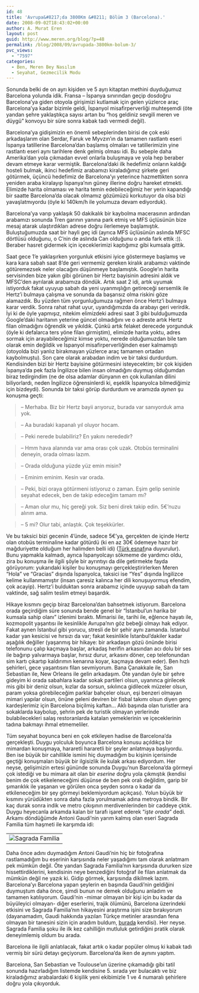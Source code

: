 ```yaml
---
id: 48
title: 'Avrupa&#8217;da 3800Km &#8211; Bölüm 3 (Barcelona).'
date: 2008-09-02T18:43:02+00:00
author: A. Murat Eren
layout: post
guid: http://www.meren.org/blog/?p=48
permalink: /blog/2008/09/avrupada-3800km-bolum-3/
pvc_views:
  - "7597"
categories:
  - Ben, Meren Bey Nasılım
  - Seyahat, Gezmecilik Modu
---
```

Sonunda belki de on ayrı kişiden ve 5 ayrı kitaptan methini duyduğumuz Barcelona yolunda idik. Fransa &#8211; İspanya sınırından geçip dosdoğru Barcelona&#8217;ya giden otoyola girişimizi kutlamak için gelen yüzlerce araç Barcelona&#8217;ya kadar bizimle geldi, İspanyol misafirperverliği muhteşemdi (öte yandan şehre yaklaştıkça sayısı artan bu &#8220;hoş geldiniz sevgili meren ve düygü&#8221; konvoyu bir süre sonra kabak tadı vermedi değil).

Barcelona&#8217;ya gidişimizin en önemli sebeplerinden birisi de çok eski arkadaşlarım olan Serdar, Faruk ve Myvzın&#8217;ın da tamamen rastlantı eseri İspanya tatillerine Barcelona&#8217;dan başlamış olmaları ve tatillerimizin yine rastlantı eseri aynı tarihlere denk gelmiş olması idi. Bu sebeple daha Amerika&#8217;dan yola çıkmadan evvel onlarla buluşmaya ve yola hep beraber devam etmeye karar vermiştik. Barcelona&#8217;daki ilk hedefimiz onların kaldığı hosteli bulmak, ikinci hedefimiz arabamızı kiraladığımız şirkete geri götürmek, üçüncü hedefimiz de Barcelona&#8217;yı yeterince hazmettikten sonra yeniden araba kiralayıp İspanya&#8217;nın güney illerine doğru hareket etmekti. Elimizde harita olmaması ve harita temin edebileceğimiz her yerin kapandığı bir saatte Barcelona&#8217;da olacak olmamız gözümüzü korkutuyor da olsa bizi yavaşlatmıyordu (öyle ki 140km/h ile yolumuza devam ediyorduk).

Barcelona&#8217;ya varıp yaklaşık 50 dakikalık bir kaybolma macerasının ardından arabamızı sonunda Tren garının yanına park etmiş ve MFS üçlüsünün bize mesaj atarak ulaştırdıkları adrese doğru ilerlemeye başlamıştık. Buluştuğumuzda saat bir hayli geç idi (ayrıca MFS üçlüsünün aslında MFSC dörtlüsü olduğunu, o C&#8217;nin de aslında Can olduğunu o anda fark ettik :)). Beraber hasret gidermek için içeceklerimizi kaptığımız gibi kumsala gittik.

Saat gece 1&#8217;e yaklaşırken yorgunluk etkisini iyice göstermeye başlamış ve kara kara sabah saat 8&#8217;de geri vermemiz gereken kiralık arabamızı vaktinde götüremezsek neler olacağını düşünmeye başlamıştık. Google&#8217;ın harita servisinden bize yakın gibi görünen bir Hertz bayisinin adresini aldık ve MFSC&#8217;den ayrılarak arabamıza döndük. Artık saat 2 idi, artık uyumak istiyorduk fakat uyuyup sabah da yeni uyanmışlığın getireceği sersemlik ile Hertz&#8217;i bulmaya çalışma ve sonunda da başarısız olma riskini göze alamazdık. Bu yüzden tüm yorgunluğumuza rağmen önce Hertz&#8217;i bulmaya karar verdik. Sonra rahat rahat uyur, uyandığımızda da arabayı geri verirdik. İyi ki de öyle yapmışız, nitekim elimizdeki adresi saat 3 gibi bulduğumuzda Google&#8217;daki haritanın yeterine güncel olmadığını ve o adreste artık Hertz filan olmadığını öğrendik ve yıkıldık. Çünkü artık felaket derecede yorgunduk (öyle ki defalarca ters yöne filan girmiştim), elimizde harita yoktu, adres sormak için arayabileceğimiz kimse yoktu, nerede olduğumuzdan bile tam olarak emin değildik ve İspanyol misafirperverliğinden eser kalmamıştı (otoyolda bizi yanlız birakmayan yüzlerce araç tamamen ortadan kaybolmuştu). Son çare olarak arabadan indim ve bir taksi durdurdum. Kendisinden bizi bir Hertz bayisine götürmesini isteyecektim; bir çok kişiden İspanya&#8217;da pek fazla İngilizce bilen insan olmadığını duymuş olduğumdan biraz tedirgindim (ne de olsa adamlar dünyanın en çok kullanılan dilini biliyorlardı, neden İngilizce öğrensinlerdi ki, eşeklik İspanyolca bilmediğimiz için bizdeydi). Sonunda bir taksi görüp durdurdum ve aramızda _aynen_ şu konuşma geçti:

> &#8211; Merhaba. Biz bir Hertz bayii arıyoruz, burada var sanıyorduk ama yok.
  
> &#8211; Aa buradaki kapanalı yıl oluyor hocam.
  
> &#8211; Peki nerede bulabiliriz? En yakını nerededir?
  
> &#8211; Hmm hava alanında var ama orası çok uzak. Otobüs terminalini deneyin, orada olması lazım.
  
> &#8211; Orada olduğuna yüzde yüz emin misin?
  
> &#8211; Eminim eminim. Kesin var orada.
  
> &#8211; Peki, bizi oraya götürmeni istiyoruz o zaman. Eşim gelip seninle seyahat edecek, ben de takip edeceğim tamam mı?
  
> &#8211; Aman olur mu, hiç gereği yok. Siz beni direk takip edin. 5€&#8217;nuzu alırım ama.
  
> &#8211; 5 mi? Olur tabi, anlaştık. Çok teşekkürler.

Ve bu taksici bizi gecenin 4&#8217;ünde, sadece 5€&#8217;ya, gerçekten de içinde Hertz olan otobüs terminaline kadar götürdü (ki en az 30€ ödemeye hazır bir mağduriyette olduğum her halimden belli idi) ([Türk esnafı](http://www.itusozluk.com/goster.php/rtl+nin+ara%FEt%FDrmas%FD+ve+rezil+olan+t%FCrkiye)na duyurulur). Bunu yapmakla kalmadı, ayrıca İspanyolcayı sökmeme de yardımcı oldu, zira bu konuşma ile ilgili şöyle bir ayrıntıyı da dile getirmekte fayda görüyorum: yukarıdaki kişiler bu konuşmayı gerçekleştirirlerken Meren &#8220;Hola&#8221; ve &#8220;Gracias&#8221; dışında İspanyolca, taksici ise &#8220;Yes&#8221; dışında İngilizce kelime kullanmamıştır (insan çaresiz kalınca her dili konuşuyormuş efendim, çok acayip). Hertz&#8217;i bulduktan sonra arabamız içinde uyuyup sabah da tam vaktinde, sağ salim teslim etmeyi başardık.

Hikaye kısmını geçip biraz Barcelona&#8217;dan bahsetmek istiyorum. Barcelona orada geçirdiğim süre sonunda bende genel bir &#8220;İstanbul&#8217;un harika bir kumsala sahip olanı&#8221; izlenimi bıraktı. Mimarisi ile, tarihi ile, eğlence hayatı ile, kozmopolit yaşantısı ile kesinlikle Avrupa&#8217;nın göz bebeği olmayı hak ediyor. Fakat aynen İstanbul gibi yorucu, stresli de bir şehir aynı zamanda. İstanbul kadar yan kesicisi ve hırsızı da var; fakat kesinlikle İstanbul&#8217;dakiler kadar aşağılık değiller (yaşanmış bir hikaye: bir arkadaşın gözü önünde birisi telefonunu çalıp kaçmaya başlar, arkadaş herifin arkasından acı dolu bir ses ile bağırıp yalvarmaya başlar, hırsız durur, arkasını döner, cep telefonundan sim kartı çıkartıp kaldırımın kenarına koyar, kaçmaya devam eder). Ben hızlı şehirleri, gece yaşantısını filan sevmiyorum. Bana Çanakkale ile, San Sebastian ile, New Orleans ile gelin arkadaşım. Öte yandan öyle bir şehre gideyim ki orada sabahlara kadar sokak partileri olsun, uyanınca girilecek mis gibi bir deniz olsun, kızlar da sorsun, sıkılınca gidilecek müzeler olsun, param yoksa görebileceğim parklar bahçeler olsun, eşi benzeri olmayan mimari yapılar olsun, önüne geleni deviren bir fisbal takımı olsun diyen genç kardeşlerimiz için Barcelona biçilmiş kaftan&#8230; Aklı başında olan turistler ara sokaklarda kaybolup, şehrin pek de turistik olmayan yerlerinde bulabilecekleri salaş restoranlarda katalan yemeklerinin ve içeceklerinin tadına bakmayı ihmal etmemeliler.

Tüm seyahat boyunca beni en çok etkileyen hadise de Barcelona&#8217;da gerçekleşti. Duygu yolculuk boyunca Barcelona konusu açıldıkça bir mimardan konuşmaya, hararetli hararetli bir şeyler anlatmaya başlıyordu. Ben ise büyük bir cahillikle ismini hiç duymadığım bu kişinin içerisinde geçtiği konuşmaları büyük bir ilgisizlik ile kulak arkası ediyordum. Her neyse, gelişimizin ertesi gününde sonunda Duygu&#8217;nun Barcelona&#8217;da görmeyi çok istediği ve bu mimara ait olan bir _eserine_ doğru yola çıkmıştık (kendisi benim de çok etikeleneceğimi düşünse de ben pek oralı değildim, garip bir şımarıklık ile yaşanan ve görülen onca şeyden sonra o kadar da etkileneceğim bir şey görmeyi beklemiyordum açıkçası). Yolun büyük bir kısmını yürüdükten sonra daha fazla yorulmamak adına metroya bindik. Bir kaç durak sonra indik ve metro çıkışının merdivenlerinden bir caddeye çktık. Duygu heyecanla arkamda kalan bir tarafı işaret ederek &#8220;_işte orada_&#8221; dedi. Arkamı döndüğümde Antoni Gaudi&#8217;nin yarım kalmış olan eseri Sagrada Familia tüm haşmeti ile karşımda idi:

<table border="0" width="100%">
  <tr>
    <td align="center">
      <img title="Sagrada Familia" src="{{ site.baseurl }}/images/avrupada-3800km-bolum-3-euro1DSC_9783.JPG.jpg" alt="Sagrada Familia" />
    </td>
  </tr>
</table>

Daha önce adını duymadığım Antoni Gaudi&#8217;nin hiç bir fotoğrafına rastlamadığım bu eserinin karşısında neler yaşadığımı tam olarak anlatmam pek mümkün değil. Öte yandan Sagrada Familia&#8217;nın karşısında dururken size hissettirdiklerini, kendisinin neye benzediğini fotoğraf ile filan anlatmak da mümkün değil ne yazık ki. Gidip görmek, karşısında dikilmek lazım. Barcelona&#8217;yı Barcelona yapan şeylerin en başında Gaudi&#8217;nin geldiğini duymuştum daha önce, şimdi bunun ne demek olduğunu anladım ve tamamen katılıyorum. Gaudi&#8217;nin -mimar olmayan bir kişi için bu kadar da büyüleyici olmayan- diğer eserlerini, trajik ölümünü, Barcelona üzerindeki etkisini ve Sagrada Familia&#8217;nın hikayesini araştırma işini size bırakıyorum (dayanamadım, Gaudi hakkında yazılan Türkçe metinler arasından fena olmayan bir tanesini sizin için aradım buldum, [burada](http://www.fikiratolyesi.com/2008/06/08/antoni-gaudi/) kendisi). Her neyse. Sagrada Familia şoku ile ilk kez cahilliğin mutluluk getirdiğini pratik olarak deneyimlemiş oldum bu arada.

Barcelona ile ilgili anlatılacak, fakat artık o kadar popüler olmuş ki kabak tadı vermiş bir sürü detayı geçiyorum. Barcelona&#8217;da iken de aynını yaptım.

Barcelona, San Sebastian ve Toulouse&#8217;un üzerine çıkamadığı gibi tatil sonunda hazırladığım listemde kendisine 5. sırada yer bulacaktı ve biz kiraladığımız arabalardaki 6 kişilik yeni ekibimizle 1 ve 4 numaralı şehirlere doğru yola çıkıyorduk.
